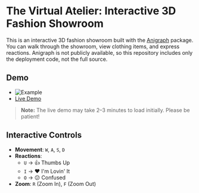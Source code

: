# The Virtual Atelier: Interactive 3D Fashion Showroom
This is an interactive 3D fashion showroom built with the [Anigraph](https://www.cs.cornell.edu/courses/cs4620/2023fa/assignments/docs/assignments/c1/anigraph/) package. You can walk through the showroom, view clothing items, and express reactions. Anigraph is not publicly available, so this repository includes only the deployment code, not the full source.

## Demo
- ![Example](images/example.gif)
- [Live Demo](https://jojosaladd.github.io/The_Virtual_Atelier/)
> **Note:** The live demo may take 2–3 minutes to load initially. Please be patient!

## Interactive Controls

- **Movement**: `W`, `A`, `S`, `D`  
- **Reactions**:  
  - `U` → 👍 Thumbs Up  
  - `I` → ❤️ I'm Lovin' It  
  - `O` → 😕 Confused  
- **Zoom**: `R` (Zoom In), `F` (Zoom Out)
